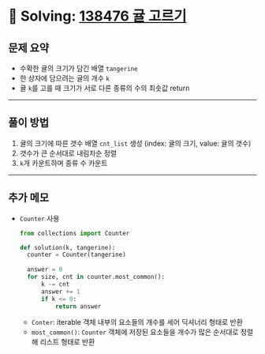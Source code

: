 # 📝 Solving: [138476 귤 고르기](https://school.programmers.co.kr/learn/courses/30/lessons/138476)

## 문제 요약

- 수확한 귤의 크기가 담긴 배열 `tangerine`
- 한 상자에 담으려는 귤의 개수 `k`
- 귤 `k`를 고를 때 크기가 서로 다른 종류의 수의 최솟값 return

---

## 풀이 방법

1. 귤의 크기에 따른 갯수 배열 `cnt_list` 생성 (index: 귤의 크기, value: 귤의 갯수)
2. 갯수가 큰 순서대로 내림차순 정렬
3. `k`개 카운트하며 종류 수 카운트

---

## 추가 메모

- `Counter` 사용
  ```Python
  from collections import Counter

  def solution(k, tangerine):
    counter = Counter(tangerine)
    
    answer = 0
    for size, cnt in counter.most_common():
        k -= cnt
        answer += 1
        if k <= 0:
            return answer
  ```
  - `Conter`: iterable 객체 내부의 요소들의 개수를 세어 딕셔너리 형태로 반환
  - `most_common()`: `Counter` 객체에 저장된 요소들을 개수가 많은 순서대로 정렬해 리스트 형태로 반환